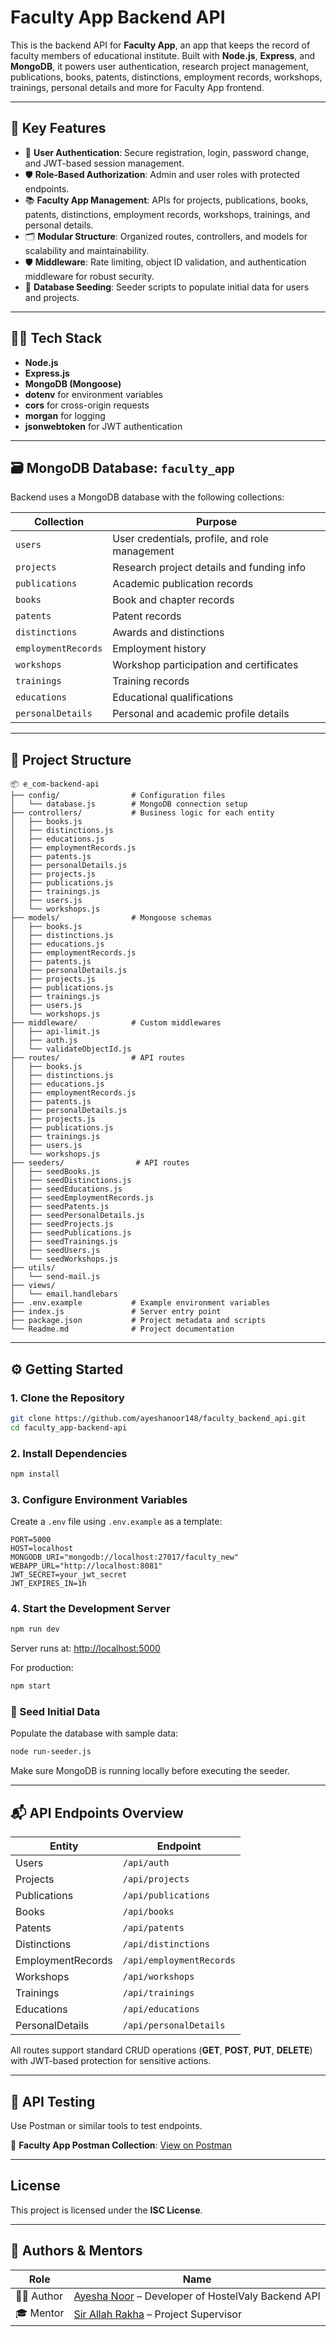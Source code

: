 # Faculty App Backend API

This is the backend API for **Faculty App**, an app that keeps the record of faculty members of educational institute. Built with **Node.js**, **Express**, and **MongoDB**, it powers user authentication, research project management, publications, books, patents, distinctions, employment records, workshops, trainings, personal details and more for Faculty App frontend.
 
---

## 🚀 Key Features

- 🔐 **User Authentication**: Secure registration, login, password change, and JWT-based session management.
- 🛡️ **Role-Based Authorization**: Admin and user roles with protected endpoints.
- 📚 **Faculty App Management**: APIs for projects, publications, books, patents, distinctions, employment records, workshops, trainings, and personal details.
- 🗂️ **Modular Structure**: Organized routes, controllers, and models for scalability and maintainability.
- 🛡️ **Middleware**: Rate limiting, object ID validation, and authentication middleware for robust security.
- 🌱 **Database Seeding**: Seeder scripts to populate initial data for users and projects.

---

## 🧑‍💻 Tech Stack

- **Node.js**
- **Express.js**
- **MongoDB (Mongoose)**
- **dotenv** for environment variables
- **cors** for cross-origin requests
- **morgan** for logging
- **jsonwebtoken** for JWT authentication

---

## 🗃️ MongoDB Database: `faculty_app`

Backend uses a MongoDB database with the following collections:

| Collection         | Purpose                                               |
| ------------------ | ---------------------------------------------------- |
| `users`            | User credentials, profile, and role management       |
| `projects`         | Research project details and funding info            |
| `publications`     | Academic publication records                         |
| `books`            | Book and chapter records                             |
| `patents`          | Patent records                                       |
| `distinctions`     | Awards and distinctions                              |
| `employmentRecords`| Employment history                                   |
| `workshops`        | Workshop participation and certificates              |
| `trainings`        | Training records                                     |
| `educations`       | Educational qualifications                           |
| `personalDetails`  | Personal and academic profile details                |

---

## 📁 Project Structure

```
📦 e_com-backend-api
├── config/                # Configuration files
│   └── database.js        # MongoDB connection setup
├── controllers/           # Business logic for each entity
│   ├── books.js
│   ├── distinctions.js
│   ├── educations.js
│   ├── employmentRecords.js
│   ├── patents.js
│   ├── personalDetails.js
│   ├── projects.js
│   ├── publications.js
│   ├── trainings.js
│   ├── users.js
│   └── workshops.js
├── models/                # Mongoose schemas
│   ├── books.js
│   ├── distinctions.js
│   ├── educations.js
│   ├── employmentRecords.js
│   ├── patents.js
│   ├── personalDetails.js
│   ├── projects.js
│   ├── publications.js
│   ├── trainings.js
│   ├── users.js
│   └── workshops.js
├── middleware/            # Custom middlewares
│   ├── api-limit.js
│   ├── auth.js
│   └── validateObjectId.js
├── routes/                # API routes
│   ├── books.js
│   ├── distinctions.js
│   ├── educations.js
│   ├── employmentRecords.js
│   ├── patents.js
│   ├── personalDetails.js
│   ├── projects.js
│   ├── publications.js
│   ├── trainings.js
│   ├── users.js
│   └── workshops.js
├── seeders/                # API routes
│   ├── seedBooks.js
│   ├── seedDistinctions.js
│   ├── seedEducations.js
│   ├── seedEmploymentRecords.js
│   ├── seedPatents.js
│   ├── seedPersonalDetails.js
│   ├── seedProjects.js
│   ├── seedPublications.js
│   ├── seedTrainings.js
│   ├── seedUsers.js
│   └── seedWorkshops.js
├── utils/
│   └── send-mail.js
├── views/
│   └── email.handlebars
├── .env.example           # Example environment variables
├── index.js               # Server entry point
├── package.json           # Project metadata and scripts
└── Readme.md              # Project documentation
```

---

## ⚙️ Getting Started

### 1. Clone the Repository

```bash
git clone https://github.com/ayeshanoor148/faculty_backend_api.git
cd faculty_app-backend-api
```

### 2. Install Dependencies

```bash
npm install
```

### 3. Configure Environment Variables

Create a `.env` file using `.env.example` as a template:

```env
PORT=5000
HOST=localhost
MONGODB_URI="mongodb://localhost:27017/faculty_new"
WEBAPP_URL="http://localhost:8081"
JWT_SECRET=your_jwt_secret
JWT_EXPIRES_IN=1h
```

### 4. Start the Development Server

```bash
npm run dev
```

Server runs at: [http://localhost:5000](http://localhost:5000)

For production:

```bash
npm start
```

### 🌱 Seed Initial Data

Populate the database with sample data:

```bash
node run-seeder.js
```

Make sure MongoDB is running locally before executing the seeder.

---

## 📬 API Endpoints Overview

| Entity            | Endpoint                 |
| ----------------- | ------------------------ |
| Users             | `/api/auth`              |
| Projects          | `/api/projects`          |
| Publications      | `/api/publications`      |
| Books             | `/api/books`             |
| Patents           | `/api/patents`           |
| Distinctions      | `/api/distinctions`      |
| EmploymentRecords | `/api/employmentRecords` |
| Workshops         | `/api/workshops`         |
| Trainings         | `/api/trainings`         |
| Educations        | `/api/educations`        |
| PersonalDetails   | `/api/personalDetails`   |

All routes support standard CRUD operations (**GET**, **POST**, **PUT**, **DELETE**) with JWT-based protection for sensitive actions.

---

## 🔗 API Testing

Use Postman or similar tools to test endpoints.

📂 **Faculty App Postman Collection**: [View on Postman](https://code-wariors.postman.co/workspace/My-Workspace~28b150c7-2164-4fb6-8f32-cadc2037b7cb/collection/42689136-f44d350a-17d9-4f39-ae94-d1ac5e67b6af?action=share&creator=42689136&active-environment=42689136-58b7ec35-3672-40cf-8317-6ee44e8c4195)

---

##  License

This project is licensed under the **ISC License**.

---

## 👤 Authors & Mentors

| Role         | Name                                                                 |
| ------------ | -------------------------------------------------------------------- |
| 🧑‍💻 Author   | [Ayesha Noor](https://github.com/ayeshanoor148) – Developer of HostelValy Backend API |
| 🎓 Mentor    | [Sir Allah Rakha](https://github.com/sudo-allahrakha) – Project Supervisor |